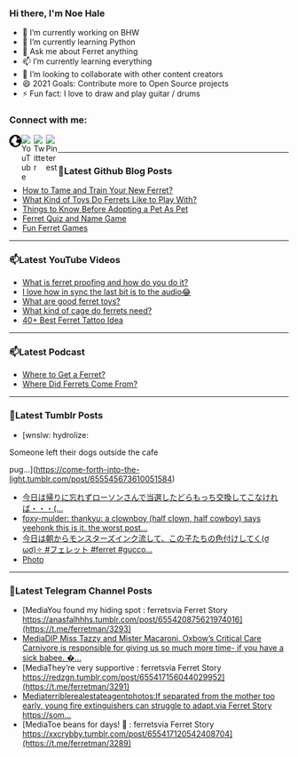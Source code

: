 ### Hi there, I'm Noe Hale

- 🔭 I’m currently working on BHW
- 🌱 I’m currently learning Python
- 💬 Ask me about Ferret anything
- 📫 I’m currently learning everything
- 🔭 I’m looking to collaborate with other content creators
- 😄 2021 Goals: Contribute more to Open Source projects
- ⚡ Fun fact: I love to draw and play guitar / drums

### Connect with me:

[<img align="left" alt="ferretvoice.com" width="22px" src="https://raw.githubusercontent.com/iconic/open-iconic/master/svg/globe.svg" />](https://ferretvoice.com)
[<img align="left" alt="YouTube" width="22px" src="https://cdn.jsdelivr.net/npm/simple-icons@v3/icons/youtube.svg" />](https://www.youtube.com/channel/UCk665XTfaMLVwFVWUmgnDiw)
[<img align="left" alt="Twitter" width="22px" src="https://cdn.jsdelivr.net/npm/simple-icons@v3/icons/twitter.svg" />](https://twitter.com/voiceferret)
[<img align="left" alt="Pinterest" width="22px" src="https://cdn.jsdelivr.net/npm/simple-icons@v3/icons/pinterest.svg" />](https://www.pinterest.com/voiceferret/)

<br />

---
### 🔭Latest Github Blog Posts
<!-- GITHUB:START -->
- [How to Tame and Train Your New Ferret?](http://noehale.github.io/how-to-tame-and-train-your-new-ferret/)
- [What Kind of Toys Do Ferrets Like to Play With?](http://noehale.github.io/what-kind-of-toys-do-ferrets-like-to-play-with/)
- [Things to Know Before Adopting a Pet As Pet](http://noehale.github.io/things-to-know-before-adopting-a-pet-as-pet/)
- [Ferret Quiz and Name Game](http://noehale.github.io/ferret-quiz/)
- [Fun Ferret Games](http://noehale.github.io/fun-ferret-games/)
<!-- GITHUB:END -->
---
### 📫Latest YouTube Videos

<!-- YOUTUBE:START -->
- [What is ferret proofing and how do you do it?](https://www.youtube.com/watch?v=81Syh_DJBQQ)
- [I love how in sync the last bit is to the audio😂](https://www.youtube.com/watch?v=WHBeGHwSlGY)
- [What are good ferret toys?](https://www.youtube.com/watch?v=tPxRilBzc0s)
- [What kind of cage do ferrets need?](https://www.youtube.com/watch?v=xzz6hC3sR5A)
- [40+ Best Ferret Tattoo Idea](https://www.youtube.com/watch?v=KIKqduR6Xcs)
<!-- YOUTUBE:END -->

---
### 📫Latest Podcast

<!-- PODCAST:START -->
- [Where to Get a Ferret?](https://anchor.fm/ferretvoice/episodes/Where-to-Get-a-Ferret-erurfu)
- [Where Did Ferrets Come From?](https://anchor.fm/ferretvoice/episodes/Where-Did-Ferrets-Come-From-eruq8g)
<!-- PODCAST:END -->
---
### 📝Latest Tumblr Posts

<!-- TUMBLR:START -->
- [wnslw:
hydrolize:

Someone left their dogs outside the cafe

pug...](https://come-forth-into-the-light.tumblr.com/post/655545673610051584)
- [今日は帰りに忘れずローソンさんで当選したどらもっち交換してこなければ・・・(...](https://come-forth-into-the-light.tumblr.com/post/655522885188894720)
- [foxy-mulder:
thankyu:
a clownboy (half clown, half cowboy) says yeehonk
this is it. the worst post...](https://come-forth-into-the-light.tumblr.com/post/655500156005990400)
- [今日は朝からモンスターズインク流して、この子たちの色付けしてく(ơ ωơ)✧
#フェレット #ferret #gucco...](https://come-forth-into-the-light.tumblr.com/post/655454926136279040)
- [Photo](https://come-forth-into-the-light.tumblr.com/post/655432210798772224)
<!-- TUMBLR:END -->
---
### 📝Latest Telegram Channel Posts

<!-- TELEGRAM:START -->
- [MediaYou found my hiding spot : ferretsvia Ferret Story https://anasfalhhhs.tumblr.com/post/655420875621974016](https://t.me/ferretman/3293)
- [MediaDIP Miss Tazzy and Mister Macaroni. Oxbow’s Critical Care Carnivore is responsible for giving us so much more time- if you have a sick babee. �...](https://t.me/ferretman/3292)
- [MediaThey’re very supportive : ferretsvia Ferret Story https://redzgn.tumblr.com/post/655417156044029952](https://t.me/ferretman/3291)
- [Mediaterriblerealestateagentphotos:If separated from the mother too early, young fire extinguishers can struggle to adapt.via Ferret Story https://som...](https://t.me/ferretman/3290)
- [MediaToe beans for days! 🐾 : ferretsvia Ferret Story https://xxcrybby.tumblr.com/post/655417120542408704](https://t.me/ferretman/3289)
<!-- TELEGRAM:END -->
